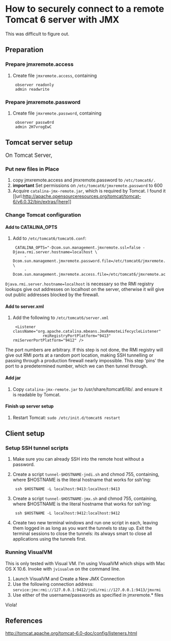 # How to securely connect to a remote Tomcat 6 server with JMX

This was difficult to figure out.

## Preparation

### Prepare jmxremote.access

1. Create file `jmxremote.access`, containing

        observer readonly
        admin readwrite

### Prepare jmxremote.password

1. Create file `jmxremote.password`, containing

        observer passw0rd
        admin 2H7vrogEwC

## Tomcat server setup

<big>On Tomcat Server,</big>

### Put new files in Place

1. copy jmxremote.access and jmxremote.password to `/etc/tomcat6/.`
1. __important__ Set permissions on `/etc/tomcat6/jmxremote.password` to 600
1. Acquire `catalina-jmx-remote.jar`, which is required by Tomcat.  I found it [[url:http://apache.opensourceresources.org/tomcat/tomcat-6/v6.0.32/bin/extras/|here]]

### Change Tomcat configuration

#### Add to CATALINA_OPTS

1. Add to `/etc/tomcat6/tomcat6.conf`:

        CATALINA_OPTS="-Dcom.sun.management.jmxremote.ssl=false -Djava.rmi.server.hostname=localhost \
            -Dcom.sun.management.jmxremote.password.file=/etc/tomcat6/jmxremote.password \
            -Dcom.sun.management.jmxremote.access.file=/etc/tomcat6/jmxremote.access"

`Djava.rmi.server.hostname=localhost` is necessary so the RMI registry lookups give out addresses
on localhost on the server, otherwise it will give out public addresses blocked by the firewall.

#### Add to server.xml

1. Add the following to `/etc/tomcat6/server.xml`

        <Listener className="org.apache.catalina.mbeans.JmxRemoteLifecycleListener"
                    rmiRegistryPortPlatform="9413" rmiServerPortPlatform="9412" />

The port numbers are arbitrary.  If this step is not done, the RMI registry will give out RMI
ports at a random port location, making SSH tunnelling or passing through a production firewall
nearly impossible.  This step 'pins' the port to a predetermined number, which we can then tunnel through.

#### Add jar

1. Copy `catalina-jmx-remote.jar` to /usr/share/tomcat6/lib/. and ensure it is readable by Tomcat.

#### Finish up server setup

1. Restart Tomcat: `sudo /etc/init.d/tomcat6 restart`

## Client setup

### Setup SSH tunnel scripts

1. Make sure you can already SSH into the remote host without a password.
1. Create a script `tunnel-$HOSTNAME-jndi.sh` and chmod 755, containing, where $HOSTNAME is the literal hostname that works for ssh'ing:

        ssh $HOSTNAME -L localhost:9413:localhost:9413

1. Create a script `tunnel-$HOSTNAME-jmx.sh` and chmod 755, containing, where $HOSTNAME is the literal hostname that works for ssh'ing:

        ssh $HOSTNAME -L localhost:9412:localhost:9412

1. Create two new terminal windows and run one script in each, leaving them logged in as long as you
want the tunnels to stay up.  Exit the terminal sessions to close the tunnels: its always smart to
close all applications using the tunnels first.

### Running VisualVM

This is only tested with Visual VM.  I'm using VisualVM which ships with Mac OS X 10.6.  Invoke with `jvisualvm` on the command line.

1. Launch VisualVM and Create a New JMX Connection
2. Use the following connection address: `service:jmx:rmi://127.0.0.1:9412/jndi/rmi://127.0.0.1:9413/jmxrmi`
3. Use either of the username/passwords as specified in jmxremote.* files

Viola!

## References

http://tomcat.apache.org/tomcat-6.0-doc/config/listeners.html
